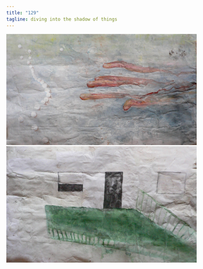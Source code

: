 ```yaml
---
title: "129"
tagline: diving into the shadow of things
---
```



![bild](serie2IIIIII.jpg)
![bild](serie2IIIII.jpg)
